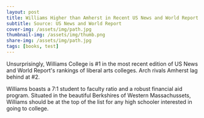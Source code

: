 ```yaml
---
layout: post
title: Williams Higher than Amherst in Recent US News and World Report College Rankings
subtitle: Source: US News and World Report
cover-img: /assets/img/path.jpg
thumbnail-img: /assets/img/thumb.png
share-img: /assets/img/path.jpg
tags: [books, test]
---
```


Unsurprisingly, Williams College is #1 in the most recent edition of US News and World Report's rankings of liberal arts colleges. Arch rivals Amherst lag behind at #2.

Williams boasts a 7:1 student to faculty ratio and a robust financial aid program. Situated in the beautiful Berkshires of Western Massachussets, Williams should be at the top of the list for any high schooler interested in going to college. 

